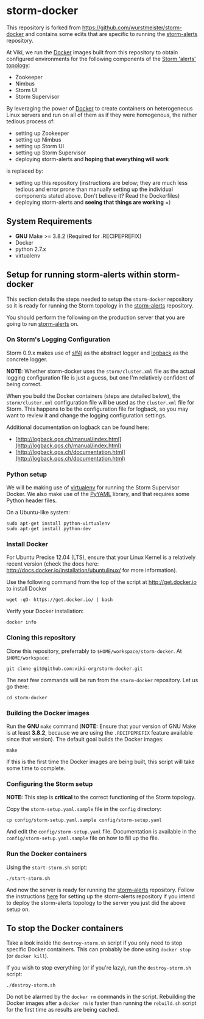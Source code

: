 storm-docker
============

This repository is forked from https://github.com/wurstmeister/storm-docker
and contains some edits that are specific to running the
[storm-alerts](https://github.com/viki-org/storm-alerts) repository.

At Viki, we run the [Docker](https://www.docker.io/) images built from this
repository to obtain configured environments for the following components of the
[Storm 'alerts' topology](https://github.com/viki-org/storm-alerts):

- Zookeeper
- Nimbus
- Storm UI
- Storm Supervisor

By leveraging the power of [Docker](https://www.docker.io/) to create containers
on heterogeneous Linux servers and run on all of them as if they were
homogenous, the rather tedious process of:

- setting up Zookeeper
- setting up Nimbus
- setting up Storm UI
- setting up Storm Supervisor
- deploying storm-alerts and **hoping that everything will work**

is replaced by:

- setting up this repository (instructions are below; they are much less tedious
and error prone than manually setting up the individual components stated above.
Don't believe it? Read the Dockerfiles)
- deploying storm-alerts and **seeing that things are working** =)

## System Requirements

- **GNU** Make >= 3.8.2 (Required for .RECIPEPREFIX)
- Docker
- python 2.7.x
- virtualenv

## Setup for running storm-alerts within storm-docker

This section details the steps needed to setup the `storm-docker` repository
so it is ready for running the Storm topology in the
[storm-alerts](https://github.com/viki-org/storm-alerts) repository.

You should perform the following on the production server that you are going
to run [storm-alerts](https://github.com/viki-org/storm-alerts) on.

### On Storm's Logging Configuration

Storm 0.9.x makes use of [slf4j](http://www.slf4j.org/) as the abstract logger
and [logback](http://logback.qos.ch/) as the concrete logger.

**NOTE:** Whether storm-docker uses the `storm/cluster.xml` file as the actual
logging configuration file is just a guess, but one I'm relatively confident of
being correct.

When you build the Docker containers (steps are detailed below), the
`storm/cluster.xml` configuration file will be used as the `cluster.xml` file
for Storm. This happens to be the configuration file for logback, so you may
want to review it and change the logging configuration settings.

Additional documentation on logback can be found here:

- [http://logback.qos.ch/manual/index.html](http://logback.qos.ch/manual/index.html)
- [http://logback.qos.ch/documentation.html](http://logback.qos.ch/documentation.html)

### Python setup

We will be making use of [virtualenv](http://virtualenv.readthedocs.org/en/latest/)
for running the Storm Supervisor Docker. We also make use of the
[PyYAML](http://pyyaml.org/) library, and that requires some Python header
files.

On a Ubuntu-like system:

    sudo apt-get install python-virtualenv
    sudo apt-get install python-dev

### Install Docker

For Ubuntu Precise 12.04 (LTS), ensure that your Linux Kernel is a relatively
recent version (check the docs here:
http://docs.docker.io/installation/ubuntulinux/ for more information).

Use the following command from the top of the script at http://get.docker.io
to install Docker

    wget -qO- https://get.docker.io/ | bash

Verify your Docker installation:

    docker info

### Cloning this repository

Clone this repository, preferrably to `$HOME/workspace/storm-docker`.
At `$HOME/workspace`:

    git clone git@github.com:viki-org/storm-docker.git

The next few commands will be run from the `storm-docker` repository. Let us
go there:

    cd storm-docker

### Building the Docker images

Run the **GNU** `make` command (**NOTE:** Ensure that your version of GNU Make
is at least **3.8.2**, because we are using the `.RECIPEPREFIX` feature
available since that version). The default goal builds the Docker images:

    make

If this is the first time the Docker images are being built, this script will
take some time to complete.

### Configuring the Storm setup

**NOTE:** This step is **critical** to the correct functioning of the Storm
topology.

Copy the `storm-setup.yaml.sample` file in the `config` directory:

    cp config/storm-setup.yaml.sample config/storm-setup.yaml

And edit the `config/storm-setup.yaml` file. Documentation is available in
the `config/storm-setup.yaml.sample` file on how to fill up the file.

### Run the Docker containers

Using the `start-storm.sh` script:

    ./start-storm.sh

And now the server is ready for running the
[storm-alerts](https://github.com/viki-org/storm-alerts) repository. Follow the
instructions [here](https://github.com/viki-org/storm-alerts) for setting up the
storm-alerts repository if you intend to deploy the storm-alerts topology to the
server you just did the above setup on.

## To stop the Docker containers

Take a look inside the `destroy-storm.sh` script if you only need to stop
specific Docker containers. This can probably be done using `docker stop` (or
`docker kill`).

If you wish to stop everything (or if you're lazy), run the `destroy-storm.sh`
script:

    ./destroy-storm.sh

Do not be alarmed by the `docker rm` commands in the script. Rebuilding the
Docker images after a `docker rm` is faster than running the `rebuild.sh` script
for the first time as results are being cached.
